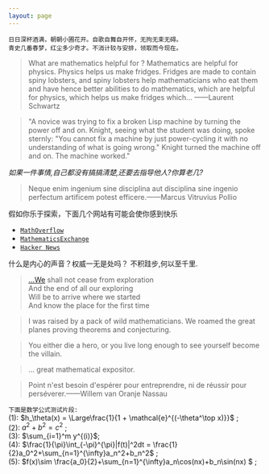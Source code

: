 ```yaml
---
layout: page
---
```

```
日日深杯酒满，朝朝小圃花开。自歌自舞自开怀，无拘无束无碍。
青史几番春梦，红尘多少奇才。不消计较与安排，领取而今现在。
```
> What are mathematics helpful for ? Mathematics are helpful for physics. Physics helps us make fridges. Fridges are made to contain spiny lobsters, and spiny lobsters help mathematicians who eat them and have hence better abilities to do mathematics, which are helpful for physics, which helps us make fridges which... ——Laurent Schwartz

> "A novice was trying to fix a broken Lisp machine by turning the power off and on. Knight, seeing what the student was doing, spoke sternly: "You cannot fix a machine by just power-cycling it with no understanding of what is going wrong." Knight turned the machine off and on. The machine worked." 

*如果一件事情,自己都没有搞搞清楚,还要去指导他人?你算老几?*

> Neque enim ingenium sine disciplina aut disciplina sine ingenio perfectum artificem potest efficere.——Marcus Vitruvius Pollio 

 假如你乐于探索，下面几个网站有可能会使你感到快乐  
- [`MathOverflow`](https://mathoverflow.net/)  
- [`MathematicsExchange`](https://math.stackexchange.com/)  
- [`Hacker News`](https://news.ycombinator.com/)  
 
什么是内心的声音？权威一无是处吗？ 不积跬步,何以至千里.

> [...We](http://www.columbia.edu/itc/history/winter/w3206/edit/tseliotlittlegidding.html) shall not cease from exploration  
And the end of all our exploring   
Will be to arrive where we started    
And know the place for the first time  

> I was raised by a pack of wild mathematicians. We roamed the great planes proving theorems and conjecturing.

> You either die a hero, or you live long enough to see yourself become the villain.  

> ... great mathematical expositor.

> Point n'est besoin d'espérer pour entreprendre, ni de réussir pour perséverer.——Willem van Oranje Nassau 

 `下面是数学公式测试片段:`  
 (1): $h_\theta(x) = \Large\frac{1}{1 + \mathcal{e}^{(-\theta^\top x)}}$ ; <br/>
 (2): $a^2 + b^2 = c^2$ ; <br/>
 (3): $\sum_{i=1}^m y^{(i)}$;<br/>
 (4): $\frac{1}{\pi}\int_{-\pi}^{\pi}|f(t)|^2dt = \frac{1}{2}a_0^2+\sum_{n=1}^{\infty}a_n^2+b_n^2$ ;<br/>
 (5): $f(x)\sim \frac{a_0}{2}+\sum_{n=1}^{\infty}a_n\cos(nx)+b_n\sin(nx) $ ;<br/>


